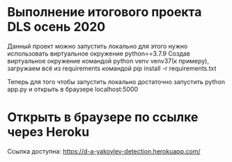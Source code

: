 # Выполнение итогового проекта DLS осень 2020
Данный проект можно запустить локально для этого нужно использовать виртуальное окружение python==3.7.9
Создав виртуальное окружение командой python venv venv37(к примеру), загружаем всё из requirements
командой pip install -r requirements.txt

Теперь для того чтобы запустить локально достаточно запустить python app.py
и открыть в браузере localhost:5000

# Открыть в браузере по ссылке через Heroku
Ссылка доступна:
https://d-a-yakovlev-detection.herokuapp.com/

